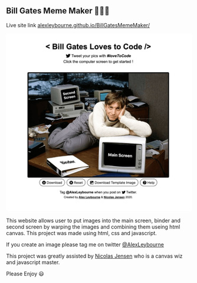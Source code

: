 ﻿
## Bill Gates Meme Maker 👨🏼‍💻

Live site link [alexleybourne.github.io/BillGatesMemeMaker/](https://alexleybourne.github.io/BillGatesMemeMaker/)

![Bill Gates Meme maker website preview](https://raw.githubusercontent.com/alexleybourne/BillGatesMemeMaker/master/images/ResultPreviewImage.jpg)

This website allows user to put images into the main screen, binder and second screen by warping the images and combining them useing html canvas. This project was made using html, css and javascript.

If you create an image please tag me on twitter [@AlexLeybourne](https://twitter.com/AlexLeybourne)

This project was greatly assisted by [Nicolas Jensen](https://github.com/NicolasJJensen) who is a canvas wiz and javascript master. 

Please Enjoy 😃


